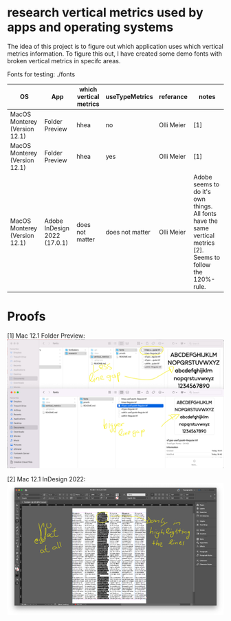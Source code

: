 # research vertical metrics used by apps and operating systems

The idea of this project is to figure out which application uses which vertical metrics information.
To figure this out, I have created some demo fonts with broken vertical metrics in specifc areas.

Fonts for testing: ./fonts

| OS  | App             | which vertical metrics       | useTypeMetrics  | referance | notes                                                                            | 
| ------------- |-----------------|------------------------------|-----------------| ------------- |----------------------------------------------------------------------------------|
| MacOS Monterey (Version 12.1) |  Folder Preview           | hhea               | no              | Olli Meier | [1]                                                                              |
| MacOS Monterey (Version 12.1) | Folder Preview            | hhea               | yes             | Olli Meier | [1]                                                                              |
| MacOS Monterey (Version 12.1) | Adobe InDesign 2022 (17.0.1) | does not matter | does not matter | Olli Meier | Adobe seems to do it's own things. All fonts have the same vertical metrics [2]. Seems to follow the 120%-rule. |



# Proofs
[1] Mac 12.1 Folder Preview:
![Mac 12.1 InDesign 17.0.1](./proofs/olli_meier/MacPreview.png?raw=true "Mac 12.1 Folder Preview")


[2] Mac 12.1 InDesign 2022:
![Mac 12.1 InDesign 2022](./proofs/olli_meier/MacInDesign2022.png?raw=true "Mac 12.1 InDesign 17.0.1")


